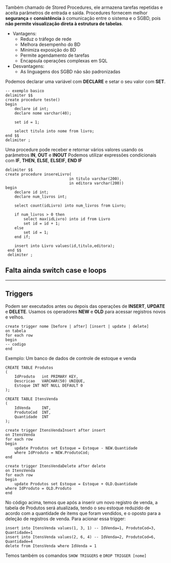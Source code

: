 Também chamado de Stored Procedures, ele armazena tarefas repetidas e aceita parâmetros de entrada e saída. Procedures fornecem melhor **segurança** e **consistência** à comunicação entre o sistema e o SGBD, pois **não permite visualização direta à estrutura de tabelas**. 
- Vantagens:
	- Reduz o tráfego de rede
	- Melhora desempenho do BD
	- Minimiza exposição do BD
	- Permite agendamento de tarefas
	- Encapsula operações complexas em SQL
- Desvantagens:
	- As linguagens dos SGBD não são padronizadas

Podemos declarar uma variável com **DECLARE** e setar o seu valor com **SET**.
```mysql
-- exemplo basico 
delimiter $$
create procedure teste()
begin
	declare id int;
	declare nome varchar(40);
 
	set id = 1;
 
	select titulo into nome from livro;
end $$
delimiter ;
```
Uma procedure pode receber e retornar vários valores usando os parâmetros **IN**, **OUT** e **INOUT**
Podemos utilizar expressões condicionais com **IF**, **THEN**, **ELSE**, **ELSEIF**, **END IF**
```mysql
delimiter $$
create procedure insereLivro(
							in titulo varchar(200),
							in editora varchar(200))
begin
	declare id int;
	declare num_livros int;

	select count(idLivro) into num_livros from Livro;

	if num_livros > 0 then
		select max(idLivro) into id from Livro
		set id = id + 1;
	else
		set id = 1;
	end if;

	insert into Livro values(id,titulo,editora);
 end $$
 delimiter ;
```
## Falta ainda switch case e loops
___
## Triggers
Podem ser executados antes ou depois das operações de **INSERT**, **UPDATE** e **DELETE**. Usamos os operadores **NEW** e **OLD** para acessar registros novos e velhos.
```mysql
create trigger nome [before | after] [insert | update | delete]
on tabela
for each row
begin
-- codigo
end
```
Exemplo: 
Um banco de dados de controle de estoque e venda
``` mysql
CREATE TABLE Produtos
(
	IdProduto	int PRIMARY KEY,
	Descricao	VARCHAR(50) UNIQUE,
	Estoque	INT NOT NULL DEFAULT 0
);

CREATE TABLE ItensVenda
(
	IdVenda		INT,
	ProdutoCod	INT, 
	Quantidade	INT
);

create trigger ItensVendaInsert after insert
on ItensVenda
for each row
begin
	update Produtos set Estoque = Estoque - NEW.Quantidade
	where IdProduto = NEW.ProdutoCod;
end

create trigger ItensVendaDelete after delete
on ItensVenda
for each row
begin
	update Produtos set Estoque = Estoque + OLD.Quantidade
where IdProduto = OLD.Produto
end
```
No código acima, temos que após a inserir um novo registro de venda, a tabela de Produtos será atualizada, tendo o seu estoque reduzido de acordo com a quantidade de items que foram vendidos, e o oposto para a deleção de registros de venda.
Para acionar essa trigger:
```mysql
insert into ItensVenda values(1, 3, 1) -- IdVenda=1, ProdutoCod=3, Quantidade=1
insert into ItensVenda values(2, 6, 4) -- IdVenda=2, ProdutoCod=6, Quantidade=4
delete from ItensVenda where IdVenda = 1
```
Temos também os comandos `SHOW TRIGGERS` e `DROP TRIGGER [nome]`